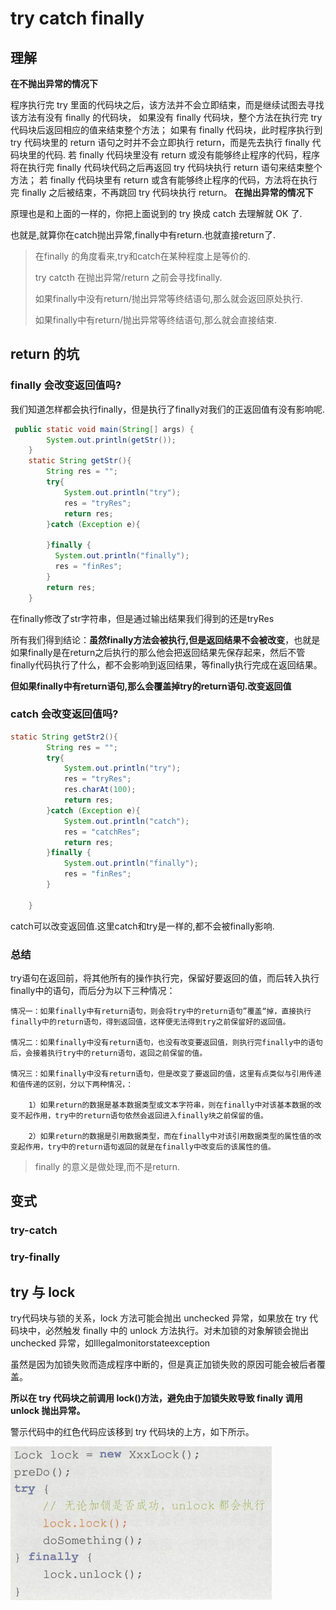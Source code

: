 # try catch finally

## 理解

**在不抛出异常的情况下**

程序执行完 try 里面的代码块之后，该方法并不会立即结束，而是继续试图去寻找该方法有没有 finally 的代码块，
如果没有 finally 代码块，整个方法在执行完 try 代码块后返回相应的值来结束整个方法；
如果有 finally 代码块，此时程序执行到 try 代码块里的 return 语句之时并不会立即执行 return，而是先去执行 finally 代码块里的代码.
若 finally 代码块里没有 return 或没有能够终止程序的代码，程序将在执行完 finally 代码块代码之后再返回 try 代码块执行 return 语句来结束整个方法；
若 finally 代码块里有 return 或含有能够终止程序的代码，方法将在执行完 finally 之后被结束，不再跳回 try 代码块执行 return。
**在抛出异常的情况下**

原理也是和上面的一样的，你把上面说到的 try 换成 catch 去理解就 OK 了.

也就是,就算你在catch抛出异常,finally中有return.也就直接return了.



> 在finally 的角度看来,try和catch在某种程度上是等价的.
>
> try catcth 在抛出异常/return 之前会寻找finally. 
>
> 如果finally中没有return/抛出异常等终结语句,那么就会返回原处执行.
>
> 如果finally中有return/抛出异常等终结语句,那么就会直接结束.



## return 的坑

### finally 会改变返回值吗?

我们知道怎样都会执行finally，但是执行了finally对我们的正返回值有没有影响呢.

```java
 public static void main(String[] args) {
        System.out.println(getStr());
    }
    static String getStr(){
        String res = "";
        try{
            System.out.println("try");
            res = "tryRes";
            return res;
        }catch (Exception e){

        }finally {
          System.out.println("finally");
          res = "finRes";
        }
        return res;
    }
```

在finally修改了str字符串，但是通过输出结果我们得到的还是tryRes

所有我们得到结论：**虽然finally方法会被执行,但是返回结果不会被改变**，也就是如果finally是在return之后执行的那么他会把返回结果先保存起来，然后不管finally代码执行了什么，都不会影响到返回结果，等finally执行完成在返回结果。

**但如果finally中有return语句,那么会覆盖掉try的return语句.改变返回值**

### catch 会改变返回值吗?

```java
static String getStr2(){
        String res = "";
        try{
            System.out.println("try");
            res = "tryRes";
            res.charAt(100);
            return res;
        }catch (Exception e){
            System.out.println("catch");
            res = "catchRes";
            return res;
        }finally {
            System.out.println("finally");
            res = "finRes";
        }

    }
```

catch可以改变返回值.这里catch和try是一样的,都不会被finally影响. 

### 总结

try语句在返回前，将其他所有的操作执行完，保留好要返回的值，而后转入执行finally中的语句，而后分为以下三种情况：

    情况一：如果finally中有return语句，则会将try中的return语句”覆盖“掉，直接执行finally中的return语句，得到返回值，这样便无法得到try之前保留好的返回值。
    
    情况二：如果finally中没有return语句，也没有改变要返回值，则执行完finally中的语句后，会接着执行try中的return语句，返回之前保留的值。
    
    情况三：如果finally中没有return语句，但是改变了要返回的值，这里有点类似与引用传递和值传递的区别，分以下两种情况，：
    
        1）如果return的数据是基本数据类型或文本字符串，则在finally中对该基本数据的改变不起作用，try中的return语句依然会返回进入finally块之前保留的值。
    
        2）如果return的数据是引用数据类型，而在finally中对该引用数据类型的属性值的改变起作用，try中的return语句返回的就是在finally中改变后的该属性的值。


> finally 的意义是做处理,而不是return. 

## 变式

### try-catch

### try-finally

## try 与 lock

try代码块与锁的关系，lock 方法可能会抛出 unchecked 异常，如果放在 try 代码块中，必然触发 finally 中的 unlock 方法执行。对未加锁的对象解锁会抛出 unchecked 异常，如Illegalmonitorstateexception

虽然是因为加锁失败而造成程序中断的，但是真正加锁失败的原因可能会被后者覆盖。

**所以在 try 代码块之前调用 lock()方法，避免由于加锁失败导致 finally 调用 unlock 抛出异常。**

警示代码中的红色代码应该移到 try 代码块的上方，如下所示。

<img src="assets/try-catch-finally使用/image-20191011160335724.png" alt="image-20191011160335724" style="zoom:50%;" />